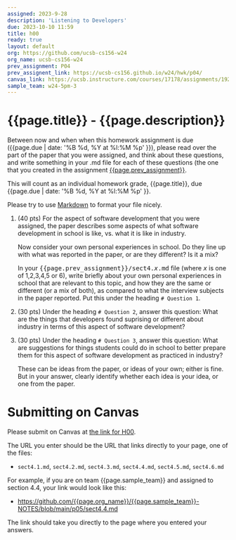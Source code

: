 ```yaml
---
assigned: 2023-9-28
description: 'Listening to Developers'
due: 2023-10-10 11:59
title: h00
ready: true
layout: default
org: https://github.com/ucsb-cs156-w24
org_name: ucsb-cs156-w24
prev_assignment: P04
prev_assignent_link: https://ucsb-cs156.github.io/w24/hwk/p04/
canvas_link: https://ucsb.instructure.com/courses/17178/assignments/192286
sample_team: w24-5pm-3
---
```


# {{page.title}} - {{page.description}}


Between now and when when this homework assignment is due
({{page.due |  date: '%B %d, %Y at %l:%M %p' }}),
please read over the part of the paper that you were assigned, and think
about these questions, and write something in your .md file for each
of these questions (the one that you created in the assignment [{{page.prev_assignment}}]({{page.prev_assignent_link}}).

This will count as an individual homework grade, {{page.title}}, due {{page.due |  date: '%B %d, %Y at %l:%M %p' }}.

Please try to use [Markdown](https://ucsb-cs156.github.io/topics/markdown.html) to format your file nicely.

1. (40 pts) For the aspect of software development that you were assigned, the paper describes some aspects of what software development in school is like, vs.
   what it is like in industry.

   Now consider your own personal experiences in school.  Do they line up with what was reported in the paper, or are they different?  Is it a mix?

   In your <tt>{{page.prev_assignment}}/sect4.<i>x</i>.md</tt> file (where <tt><i>x</i></tt> is one of 1,2,3,4,5 or 6),
   write briefly about your own personal experiences in school that are relevant to this topic, and how they are the same or different
 (or a mix of both), as compared to what the interview subjects in the paper reported.  Put this under the heading `# Question 1`.

2. (30 pts) Under the heading `# Question 2`, answer this question: What are the things that developers found suprising or different about industry in terms of
   this aspect of software development?

3. (30 pts) Under the heading `# Question 3`, answer this question: What are suggestions for things students could do in school to better prepare them for
   this aspect of software development as practiced in industry?

   These can be ideas from the paper, or ideas of your own; either is fine.  But in your answer, clearly identify whether each idea is your idea,
   or one from the paper.

# Submitting on Canvas

Please submit on Canvas at [the link for H00]({{page.canvas_link}}).

The URL you enter should be the URL that links directly to your page, one of the files:
* `sect4.1.md`, `sect4.2.md`, `sect4.3.md`, `sect4.4.md`, `sect4.5.md`, `sect4.6.md`

For example, if you are on team {{page.sample_team}} and assigned to section 4.4, your link would look like this:

* https://github.com/{{page.org_name}}/{{page.sample_team}}-NOTES/blob/main/p05/sect4.4.md

The link should take you directly to the page where you entered your answers.

